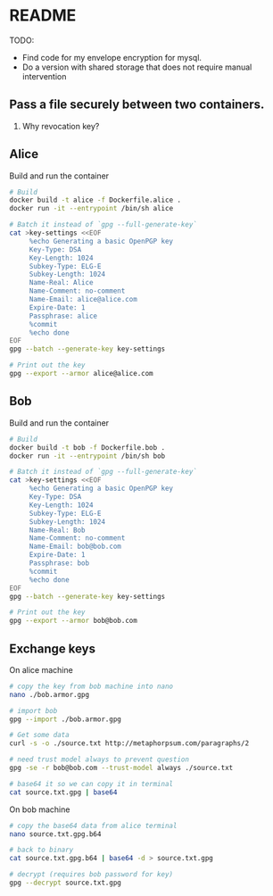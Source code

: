# README 
TODO: 
* Find code for my envelope encryption for mysql.
* Do a version with shared storage that does not require manual intervention

## Pass a file securely between two containers. 

1) Why revocation key? 

## Alice 
Build and run the container
```sh
# Build 
docker build -t alice -f Dockerfile.alice .      
docker run -it --entrypoint /bin/sh alice         
```

```sh
# Batch it instead of `gpg --full-generate-key`
cat >key-settings <<EOF
     %echo Generating a basic OpenPGP key
     Key-Type: DSA
     Key-Length: 1024
     Subkey-Type: ELG-E
     Subkey-Length: 1024
     Name-Real: Alice
     Name-Comment: no-comment
     Name-Email: alice@alice.com
     Expire-Date: 1
     Passphrase: alice
     %commit
     %echo done
EOF
gpg --batch --generate-key key-settings
```

```sh
# Print out the key
gpg --export --armor alice@alice.com
```

## Bob
Build and run the container
```sh
# Build 
docker build -t bob -f Dockerfile.bob .      
docker run -it --entrypoint /bin/sh bob                 
```

```sh
# Batch it instead of `gpg --full-generate-key`
cat >key-settings <<EOF
     %echo Generating a basic OpenPGP key
     Key-Type: DSA
     Key-Length: 1024
     Subkey-Type: ELG-E
     Subkey-Length: 1024
     Name-Real: Bob
     Name-Comment: no-comment
     Name-Email: bob@bob.com
     Expire-Date: 1
     Passphrase: bob
     %commit
     %echo done
EOF
gpg --batch --generate-key key-settings
```

```sh
# Print out the key
gpg --export --armor bob@bob.com
```

## Exchange keys 

On alice machine
```sh
# copy the key from bob machine into nano
nano ./bob.armor.gpg 

# import bob
gpg --import ./bob.armor.gpg 
```

```sh
# Get some data
curl -s -o ./source.txt http://metaphorpsum.com/paragraphs/2  

# need trust model always to prevent question
gpg -se -r bob@bob.com --trust-model always ./source.txt 

# base64 it so we can copy it in terminal
cat source.txt.gpg | base64 
```

On bob machine
```sh
# copy the base64 data from alice terminal
nano source.txt.gpg.b64

# back to binary
cat source.txt.gpg.b64 | base64 -d > source.txt.gpg

# decrypt (requires bob password for key)
gpg --decrypt source.txt.gpg
```


